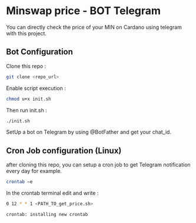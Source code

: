 # Minswap price - BOT Telegram

You can directly check the price of your MIN on Cardano using telegram with this project.

## Bot Configuration

Clone this repo :

```bash
git clone <repo_url>
```

Enable script execution :

```bash
chmod u+x init.sh
```

Then run init.sh :

```bash
./init.sh
```

SetUp a bot on Telegram by using @BotFather and get your chat_id.

## Cron Job configuration (Linux)

after cloning this repo, you can setup a cron job to get Telegram notification every day for example.

```bash
crontab –e
```

In the crontab terminal edit and write :

```bash
0 12 * * 1 <PATH_TO_get_price.sh>
```

```bash
crontab: installing new crontab
```
